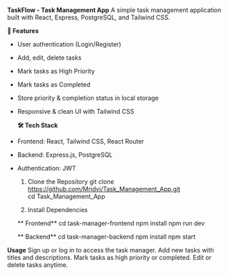 **TaskFlow - Task Management App**
A simple task management application built with React, Express, PostgreSQL, and Tailwind CSS.

**🌟 Features**
* User authentication (Login/Register)
* Add, edit, delete tasks
* Mark tasks as High Priority
* Mark tasks as Completed
* Store priority & completion status in local storage
* Responsive & clean UI with Tailwind CSS

  **🛠️ Tech Stack**
* Frontend: React, Tailwind CSS, React Router
* Backend: Express.js, PostgreSQL
* Authentication: JWT

  1) Clone the Repository
  git clone https://github.com/Mridvi/Task_Management_App.git  
  cd Task_Management_App

  2) Install Dependencies
     
  ** Frontend**
   cd task-manager-frontend
   npm install
   npm run dev

  ** Backend**
  cd task-manager-backend
  npm install
  npm start
  
**Usage**
Sign up or log in to access the task manager.
Add new tasks with titles and descriptions.
Mark tasks as high priority or completed.
Edit or delete tasks anytime.
